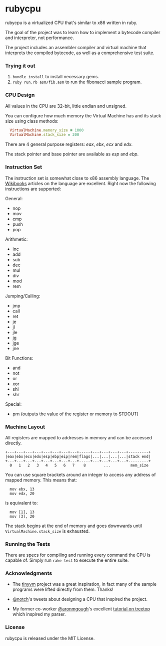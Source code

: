 # rubycpu

rubycpu is a virtualized CPU that's similar to x86 written in ruby. 

The goal of the project was to learn how to implement a bytecode compiler and interpreter, not performance.

The project includes an assembler compiler and virtual machine that interprets the compiled bytecode, as well as a comprehensive test suite.

### Trying it out

1. `bundle install` to install necessary gems.
2. `ruby run.rb asm/fib.asm` to run the fibonacci sample program.

### CPU Design

All values in the CPU are 32-bit, little endian and unsigned.

You can configure how much memory the Virtual Machine has and its stack size using class methods:

```ruby
  VirtualMachine.memory_size = 1000
  VirtualMachine.stack_size = 200
```

There are 4 general purpose registers: *eax*, *ebx*, *ecx* and *edx*. 

The stack pointer and base pointer are available as *esp* and *ebp*.

### Instruction Set

The instruction set is somewhat close to x86 assembly language. The [Wikibooks](http://en.wikibooks.org/wiki/X86_Assembly) articles on the language are excellent. Right now the following instructions are supported:

General:

* nop
* mov
* cmp
* push
* pop

Arithmetic:

* inc
* add
* sub
* dec
* mul
* div
* mod
* rem

Jumping/Calling:

* jmp
* call
* ret
* je
* jl 
* jle
* jg
* jge
* jne  

Bit Functions:

* and
* not
* or 
* xor
* shl
* shr

Special:

* prn (outputs the value of the register or memory to STDOUT)

### Machine Layout

All registers are mapped to addresses in memory and can be accessed directly. 

```
+---+---+---+---+---+---+---+---+-----+---+---+---+---+---------+
|eax|ebx|ecx|edx|esp|ebp|eip|rem|flags|...|...|...|...|stack end|
+---+---+---+---+---+---+---+---+-----+---+---+---+---+---------+
  0   1   2   3   4   5   6   7    8        ...         mem_size
```

You can use square brackets around an integer to access any address of mapped memory. This means that:

```
  mov ebx, 13
  mov edx, 20
```

is equivalent to:

```
  mov [1], 13
  mov [3], 20
```

The stack begins at the end of memory and goes downwards until `VirtualMachine.stack_size` is exhausted.


### Running the Tests

There are specs for compiling and running every command the CPU is capable of. Simply run `rake test` to execute the entire suite.
 
 
### Acknowledgments

* The [tinyvm](https://github.com/GenTiradentes/tinyvm) project was a great inspiration, in fact many of the sample programs were lifted directly from them. Thanks! 

* [@notch](http://twitter.com/notch)'s tweets about designing a CPU that inspired the project.

* My former co-worker [@aronmgough](http://twitter.com/aaronmgough)'s excellent [tutorial on treetop](http://thingsaaronmade.com/blog/a-quick-intro-to-writing-a-parser-using-treetop.html) which inspired my parser.

### License

rubycpu is released under the MIT License.

